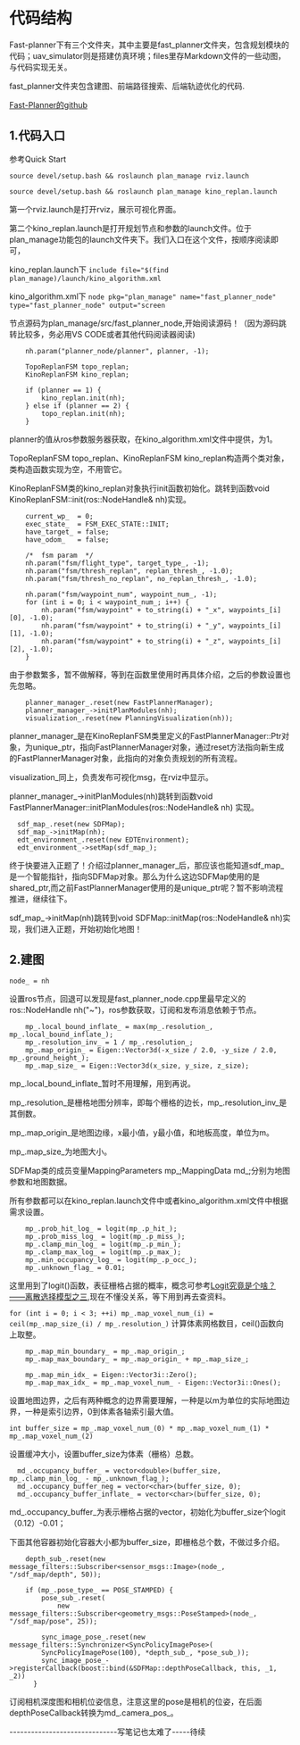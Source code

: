 # 代码结构

Fast-planner下有三个文件夹，其中主要是fast_planner文件夹，包含规划模块的代码；uav_simulator则是搭建仿真环境；files里存Markdown文件的一些动图，与代码实现无关。

fast_planner文件夹包含建图、前端路径搜索、后端轨迹优化的代码.

[Fast-Planner的github](https://github.com/HKUST-Aerial-Robotics/Fast-Planner)

## 1.代码入口

参考Quick Start 

`source devel/setup.bash && roslaunch plan_manage rviz.launch`

`source devel/setup.bash && roslaunch plan_manage kino_replan.launch`

第一个rviz.launch是打开rviz，展示可视化界面。

第二个kino_replan.launch是打开规划节点和参数的launch文件。位于plan_manage功能包的launch文件夹下。我们入口在这个文件，按顺序阅读即可，

kino_replan.launch下
`include file="$(find plan_manage)/launch/kino_algorithm.xml`

kino_algorithm.xml下
`node pkg="plan_manage" name="fast_planner_node" type="fast_planner_node" output="screen`

节点源码为plan_manage/src/fast_planner_node,开始阅读源码！（因为源码跳转比较多，务必用VS CODE或者其他代码阅读器阅读)



```   
	nh.param("planner_node/planner", planner, -1);
	
	TopoReplanFSM topo_replan;
	KinoReplanFSM kino_replan;

	if (planner == 1) {
    	kino_replan.init(nh);
  	} else if (planner == 2) {
    	topo_replan.init(nh);
  	}
```

planner的值从ros参数服务器获取，在kino_algorithm.xml文件中提供，为1。

TopoReplanFSM topo_replan、KinoReplanFSM kino_replan构造两个类对象，类构造函数实现为空，不用管它。

KinoReplanFSM类的kino_replan对象执行init函数初始化。跳转到函数void KinoReplanFSM::init(ros::NodeHandle& nh)实现。

```
	current_wp_  = 0;
	exec_state_  = FSM_EXEC_STATE::INIT;
	have_target_ = false;
	have_odom_   = false;

	/*  fsm param  */
	nh.param("fsm/flight_type", target_type_, -1);
	nh.param("fsm/thresh_replan", replan_thresh_, -1.0);
	nh.param("fsm/thresh_no_replan", no_replan_thresh_, -1.0);

	nh.param("fsm/waypoint_num", waypoint_num_, -1);
	for (int i = 0; i < waypoint_num_; i++) {
		nh.param("fsm/waypoint" + to_string(i) + "_x", waypoints_[i][0], -1.0);
		nh.param("fsm/waypoint" + to_string(i) + "_y", waypoints_[i][1], -1.0);
		nh.param("fsm/waypoint" + to_string(i) + "_z", waypoints_[i][2], -1.0);
	}
```

由于参数繁多，暂不做解释，等到在函数里使用时再具体介绍，之后的参数设置也先忽略。



```
	planner_manager_.reset(new FastPlannerManager);
  	planner_manager_->initPlanModules(nh);
  	visualization_.reset(new PlanningVisualization(nh));
```
planner_manager_是在KinoReplanFSM类里定义的FastPlannerManager::Ptr对象，为unique_ptr，指向FastPlannerManager对象，通过reset方法指向新生成的FastPlannerManager对象，此指向的对象负责规划的所有流程。

visualization_同上，负责发布可视化msg，在rviz中显示。

planner_manager_->initPlanModules(nh)跳转到函数void FastPlannerManager::initPlanModules(ros::NodeHandle& nh) 实现。

```
  sdf_map_.reset(new SDFMap);
  sdf_map_->initMap(nh);
  edt_environment_.reset(new EDTEnvironment);
  edt_environment_->setMap(sdf_map_);
```
终于快要进入正题了！介绍过planner_manager_后，那应该也能知道sdf_map_是一个智能指针，指向SDFMap对象。那么为什么这边SDFMap使用的是shared_ptr,而之前FastPlannerManager使用的是unique_ptr呢？暂不影响流程推进，继续往下。

sdf_map_->initMap(nh)跳转到void SDFMap::initMap(ros::NodeHandle& nh)实现，我们进入正题，开始初始化地图！


## 2.建图

`node_ = nh`

设置ros节点，回退可以发现是fast_planner_node.cpp里最早定义的ros::NodeHandle nh("~")，ros参数获取，订阅和发布消息依赖于节点。

```
	mp_.local_bound_inflate_ = max(mp_.resolution_, mp_.local_bound_inflate_);
	mp_.resolution_inv_ = 1 / mp_.resolution_;
	mp_.map_origin_ = Eigen::Vector3d(-x_size / 2.0, -y_size / 2.0, mp_.ground_height_);
	mp_.map_size_ = Eigen::Vector3d(x_size, y_size, z_size);
```

mp_.local_bound_inflate_暂时不用理解，用到再说。
	
mp_.resolution_是栅格地图分辨率，即每个栅格的边长，mp_.resolution_inv_是其倒数。

mp_.map_origin_是地图边缘，x最小值，y最小值，和地板高度，单位为m。

mp_.map_size_为地图大小。

SDFMap类的成员变量MappingParameters mp_;MappingData md_;分别为地图参数和地图数据。
	
所有参数都可以在kino_replan.launch文件中或者kino_algorithm.xml文件中根据需求设置。

```
	mp_.prob_hit_log_ = logit(mp_.p_hit_);
	mp_.prob_miss_log_ = logit(mp_.p_miss_);
	mp_.clamp_min_log_ = logit(mp_.p_min_);
	mp_.clamp_max_log_ = logit(mp_.p_max_);
	mp_.min_occupancy_log_ = logit(mp_.p_occ_);
	mp_.unknown_flag_ = 0.01;
```

这里用到了logit()函数，表征栅格占据的概率，概念可参考[Logit究竟是个啥？——离散选择模型之三](https://zhuanlan.zhihu.com/p/27188729),现在不懂没关系，等下用到再去查资料。

`for (int i = 0; i < 3; ++i) mp_.map_voxel_num_(i) = ceil(mp_.map_size_(i) / mp_.resolution_)`
计算体素网格数目，ceil()函数向上取整。

```
	mp_.map_min_boundary_ = mp_.map_origin_;
	mp_.map_max_boundary_ = mp_.map_origin_ + mp_.map_size_;

	mp_.map_min_idx_ = Eigen::Vector3i::Zero();
	mp_.map_max_idx_ = mp_.map_voxel_num_ - Eigen::Vector3i::Ones();
```
设置地图边界，之后有两种概念的边界需要理解，一种是以m为单位的实际地图边界，一种是索引边界，0到体素各轴索引最大值。

`int buffer_size = mp_.map_voxel_num_(0) * mp_.map_voxel_num_(1) * mp_.map_voxel_num_(2)`

设置缓冲大小，设置buffer_size为体素（栅格）总数。

```
  md_.occupancy_buffer_ = vector<double>(buffer_size, mp_.clamp_min_log_ - mp_.unknown_flag_);
  md_.occupancy_buffer_neg = vector<char>(buffer_size, 0);
  md_.occupancy_buffer_inflate_ = vector<char>(buffer_size, 0);
```
md_.occupancy_buffer_为表示栅格占据的vector，初始化为buffer_size个logit（0.12）-0.01；

下面其他容器初始化容器大小都为buffer_size，即栅格总个数，不做过多介绍。

```
	depth_sub_.reset(new message_filters::Subscriber<sensor_msgs::Image>(node_, "/sdf_map/depth", 50));

  	if (mp_.pose_type_ == POSE_STAMPED) {
   		pose_sub_.reset(
        	new message_filters::Subscriber<geometry_msgs::PoseStamped>(node_, "/sdf_map/pose", 25));

    	sync_image_pose_.reset(new message_filters::Synchronizer<SyncPolicyImagePose>(
        SyncPolicyImagePose(100), *depth_sub_, *pose_sub_));
   		sync_image_pose_->registerCallback(boost::bind(&SDFMap::depthPoseCallback, this, _1, _2))
	  }
```

订阅相机深度图和相机位姿信息，注意这里的pose是相机的位姿，在后面depthPoseCallback转换为md_.camera_pos_。

------------------------------写笔记也太难了-----待续